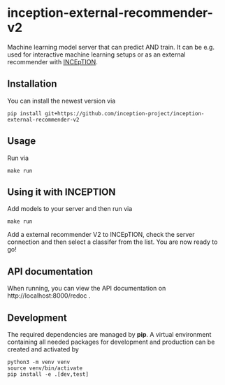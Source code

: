 # inception-external-recommender-v2

Machine learning model server that can predict AND train. It can be e.g. used for interactive machine
learning setups or as an external recommender with [INCEpTION](https://github.com/inception-project/inception).

## Installation

You can install the newest version via

    pip install git+https://github.com/inception-project/inception-external-recommender-v2

## Usage

Run via

    make run

## Using it with INCEPTION

Add models to your server and then run via 

    make run

Add a external recommender V2 to INCEpTION, check the server connection and then select a classifer
from the list. You are now ready to go!

## API documentation

When running, you can view the API documentation on http://localhost:8000/redoc .

## Development

The required dependencies are managed by **pip**. A virtual environment
containing all needed packages for development and production can be
created and activated by

    python3 -m venv venv
    source venv/bin/activate
    pip install -e .[dev,test]


